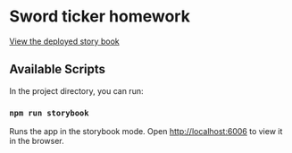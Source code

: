 # Sword ticker homework

[View the deployed story book](https://zboule.github.io/sword-ticker-homework/)

## Available Scripts

In the project directory, you can run:

### `npm run storybook`

Runs the app in the storybook mode.
Open [http://localhost:6006](http://localhost:6006) to view it in the browser.



